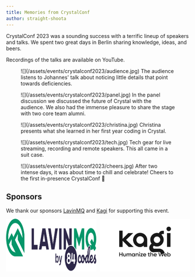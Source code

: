 ```yaml
---
title: Memories from CrystalConf
author: straight-shoota
---
```


CrystalConf 2023 was a sounding success with a terrific lineup of speakers and talks.
We spent two great days in Berlin sharing knowledge, ideas, and beers.

Recordings of the talks are available on YouTube.

<figure markdown="1">
  ![](/assets/events/crystalconf2023/audience.jpg)
  <caption>The audience listens to Johannes' talk about noticing little details that point towards deficiencies.</caption>
</figure>

<figure markdown="1">
  ![](/assets/events/crystalconf2023/panel.jpg)
  <caption>In the panel discussion we discussed the future of Crystal with the audience. We also had the immense pleasure to share the stage with two core team alumni.</caption>
</figure>

<figure markdown="1">
![](/assets/events/crystalconf2023/christina.jpg)
  <caption>Christina presents what she learned in her first year coding in Crystal.</caption>
</figure>

<figure markdown="1">
![](/assets/events/crystalconf2023/tech.jpg)
  <caption>Tech gear for live streaming, recording and remote speakers. This all came in a suit case.</caption>
</figure>

<figure markdown="1">
![](/assets/events/crystalconf2023/cheers.jpg)
  <caption>After two intense days, it was about time to chill and celebrate! Cheers to the first in-presence CrystalConf 🥂</caption>
</figure>

## Sponsors

We thank our sponsors <a href="https://lavinmq.com/">LavinMQ</a> and <a href="https://kagi.com/">Kagi</a> for supporting this event.

<div style="display: flex; gap: 10px;">
  <a href="https://lavinmq.com/" style="display: flex;">
    <img src="/assets/sponsors/lavinmq-84codes-dark.svg" width="260">
  </a>
  <a href="https://kagi.com/" style="display: flex;">
    <img src="/assets/sponsors/kagi.svg" width="260">
  </a>
</div>
